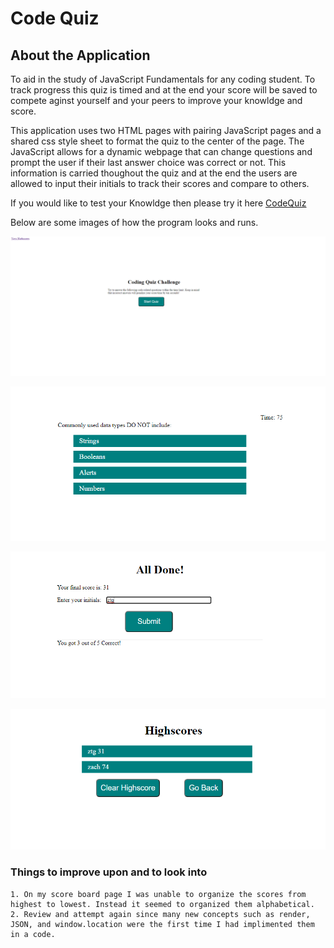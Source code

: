 # Code Quiz

## About the Application
To aid in the study of JavaScript Fundamentals for any coding student. To track progress this quiz is timed and at the end your score will be saved to compete aginst yourself and your peers to improve your knowldge and score.

This application uses two HTML pages with pairing JavaScript pages and a shared css style sheet to format the quiz to the center of the page. The JavaScript allows for a dynamic webpage that can change questions and prompt the user if their last answer choice was correct or not. This information is carried thoughout the quiz and at the end the users are allowed to input their initials to track their scores and compare to others.

If you would like to test your Knowldge then please try it here [CodeQuiz](https://zach-greenberg.github.io/Code_Quiz/)

Below are some images of how the program looks and runs.

![CodeQuizStart](Assets\images\start.png)

![CodeQuizQuestions](Assets\images\questions.png)

![CodeQuizAllDone](Assets\images\done.png)

![CodeQuizScoreBoard](Assets\images\Highscores.png)


### Things to improve upon and to look into
    1. On my score board page I was unable to organize the scores from highest to lowest. Instead it seemed to organized them alphabetical.
    2. Review and attempt again since many new concepts such as render, JSON, and window.location were the first time I had implimented them in a code.